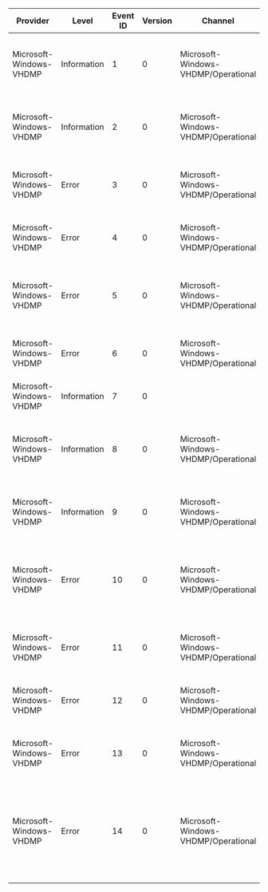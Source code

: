 Provider                 |  Level        |  Event ID  |  Version  |  Channel                              |  Task  |  Opcode  |  Keyword  |  Message
-------------------------|---------------|------------|-----------|---------------------------------------|--------|----------|-----------|------------------------------------------------------------------------------------------------------------------------------------
Microsoft-Windows-VHDMP  |  Information  |  1         |  0        |  Microsoft-Windows-VHDMP/Operational  |        |          |           |  The VHD {VhdFileName} has come online (surfaced) as disk number {VhdDiskNumber}.
Microsoft-Windows-VHDMP  |  Information  |  2         |  0        |  Microsoft-Windows-VHDMP/Operational  |        |          |           |  The VHD {VhdFileName} has been removed (unsurfaced) as disk number {VhdDiskNumber}.
Microsoft-Windows-VHDMP  |  Error        |  3         |  0        |  Microsoft-Windows-VHDMP/Operational  |        |          |           |  Failed to surface VHD {VhdFileName}. Error status {Status}.
Microsoft-Windows-VHDMP  |  Error        |  4         |  0        |  Microsoft-Windows-VHDMP/Operational  |        |          |           |  Failed to surface VHD {VhdFileName}. Surface attempt was cancelled.
Microsoft-Windows-VHDMP  |  Error        |  5         |  0        |  Microsoft-Windows-VHDMP/Operational  |        |          |           |  Failed to {VhdMetaOps} VHD {VhdFileName}. Error status {Status}.
Microsoft-Windows-VHDMP  |  Error        |  6         |  0        |  Microsoft-Windows-VHDMP/Operational  |        |          |           |  Operation failed on VHD {VhdFileName}. {VhdIoType} Error status {Status}.
Microsoft-Windows-VHDMP  |  Information  |  7         |  0        |                                       |        |          |           |
Microsoft-Windows-VHDMP  |  Information  |  8         |  0        |  Microsoft-Windows-VHDMP/Operational  |        |          |           |  Change Tracking has been enabled for the VHD {VhdFileName} ({VirtualDisk}) with log file {LogFileName}.
Microsoft-Windows-VHDMP  |  Information  |  9         |  0        |  Microsoft-Windows-VHDMP/Operational  |        |          |           |  Change Tracking has been disabled for the VHD {VhdFileName} ({VirtualDisk}).
Microsoft-Windows-VHDMP  |  Error        |  10        |  0        |  Microsoft-Windows-VHDMP/Operational  |        |          |           |  Change Tracking for the VHD {VirtualDisk} to the log file {LogFileName} has been stopped due to the error {Status}.
Microsoft-Windows-VHDMP  |  Error        |  11        |  0        |  Microsoft-Windows-VHDMP/Operational  |        |          |           |  Flushing of the header of the log file {LogFileName} has failed due to error {Status}.
Microsoft-Windows-VHDMP  |  Error        |  12        |  0        |  Microsoft-Windows-VHDMP/Operational  |        |          |           |  Flushing of the buffers to the log file {LogFileName} has failed due to error {Status}.
Microsoft-Windows-VHDMP  |  Error        |  13        |  0        |  Microsoft-Windows-VHDMP/Operational  |        |          |           |  Opening the log file {LogFileName} for tracking has failed due to error {Status}.
Microsoft-Windows-VHDMP  |  Error        |  14        |  0        |  Microsoft-Windows-VHDMP/Operational  |        |          |           |  Offline changes are detected for VHD {VhdFileName}. Log file: {LogFileName}; VHD time: {VHDFileTime}; Log file time: {LogFileTime}